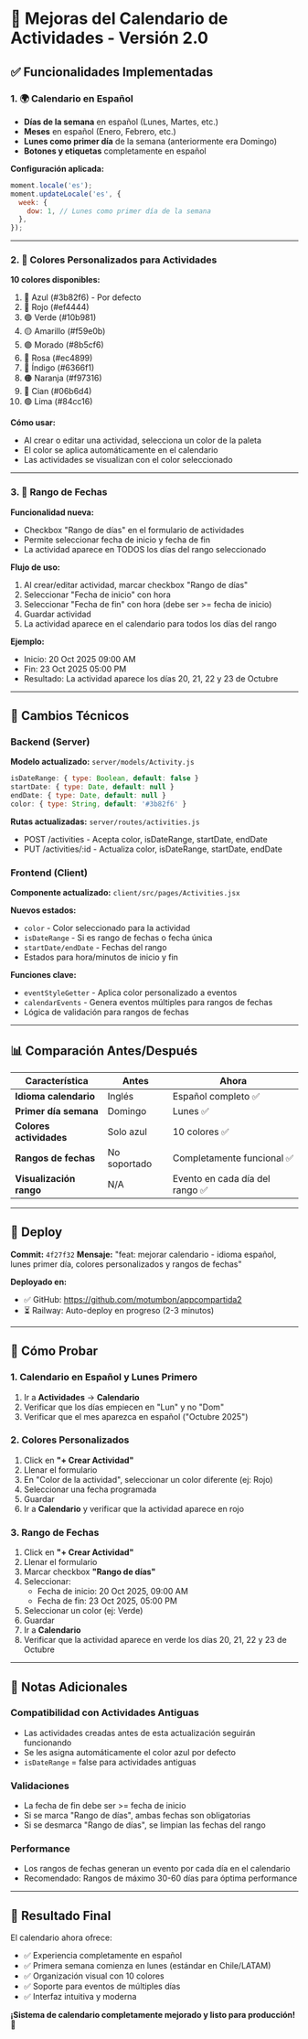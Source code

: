 # 🎨 Mejoras del Calendario de Actividades - Versión 2.0

## ✅ Funcionalidades Implementadas

### 1. 🌍 Calendario en Español
- **Días de la semana** en español (Lunes, Martes, etc.)
- **Meses** en español (Enero, Febrero, etc.)
- **Lunes como primer día** de la semana (anteriormente era Domingo)
- **Botones y etiquetas** completamente en español

**Configuración aplicada:**
```javascript
moment.locale('es');
moment.updateLocale('es', {
  week: {
    dow: 1, // Lunes como primer día de la semana
  },
});
```

---

### 2. 🎨 Colores Personalizados para Actividades

**10 colores disponibles:**
1. 🔵 Azul (#3b82f6) - Por defecto
2. 🔴 Rojo (#ef4444)
3. 🟢 Verde (#10b981)
4. 🟡 Amarillo (#f59e0b)
5. 🟣 Morado (#8b5cf6)
6. 🩷 Rosa (#ec4899)
7. 🔷 Índigo (#6366f1)
8. 🟠 Naranja (#f97316)
9. 🔷 Cian (#06b6d4)
10. 🟢 Lima (#84cc16)

**Cómo usar:**
- Al crear o editar una actividad, selecciona un color de la paleta
- El color se aplica automáticamente en el calendario
- Las actividades se visualizan con el color seleccionado

---

### 3. 📅 Rango de Fechas

**Funcionalidad nueva:**
- Checkbox "Rango de días" en el formulario de actividades
- Permite seleccionar fecha de inicio y fecha de fin
- La actividad aparece en TODOS los días del rango seleccionado

**Flujo de uso:**
1. Al crear/editar actividad, marcar checkbox "Rango de días"
2. Seleccionar "Fecha de inicio" con hora
3. Seleccionar "Fecha de fin" con hora (debe ser >= fecha de inicio)
4. Guardar actividad
5. La actividad aparece en el calendario para todos los días del rango

**Ejemplo:**
- Inicio: 20 Oct 2025 09:00 AM
- Fin: 23 Oct 2025 05:00 PM
- Resultado: La actividad aparece los días 20, 21, 22 y 23 de Octubre

---

## 🔧 Cambios Técnicos

### Backend (Server)

**Modelo actualizado:** `server/models/Activity.js`
```javascript
isDateRange: { type: Boolean, default: false }
startDate: { type: Date, default: null }
endDate: { type: Date, default: null }
color: { type: String, default: '#3b82f6' }
```

**Rutas actualizadas:** `server/routes/activities.js`
- POST /activities - Acepta color, isDateRange, startDate, endDate
- PUT /activities/:id - Actualiza color, isDateRange, startDate, endDate

### Frontend (Client)

**Componente actualizado:** `client/src/pages/Activities.jsx`

**Nuevos estados:**
- `color` - Color seleccionado para la actividad
- `isDateRange` - Si es rango de fechas o fecha única
- `startDate/endDate` - Fechas del rango
- Estados para hora/minutos de inicio y fin

**Funciones clave:**
- `eventStyleGetter` - Aplica color personalizado a eventos
- `calendarEvents` - Genera eventos múltiples para rangos de fechas
- Lógica de validación para rangos de fechas

---

## 📊 Comparación Antes/Después

| Característica | Antes | Ahora |
|----------------|-------|-------|
| **Idioma calendario** | Inglés | Español completo ✅ |
| **Primer día semana** | Domingo | Lunes ✅ |
| **Colores actividades** | Solo azul | 10 colores ✅ |
| **Rangos de fechas** | No soportado | Completamente funcional ✅ |
| **Visualización rango** | N/A | Evento en cada día del rango ✅ |

---

## 🚀 Deploy

**Commit:** `4f27f32`
**Mensaje:** "feat: mejorar calendario - idioma español, lunes primer día, colores personalizados y rangos de fechas"

**Deployado en:**
- ✅ GitHub: https://github.com/motumbon/appcompartida2
- ⏳ Railway: Auto-deploy en progreso (2-3 minutos)

---

## 🧪 Cómo Probar

### 1. Calendario en Español y Lunes Primero
1. Ir a **Actividades** → **Calendario**
2. Verificar que los días empiecen en "Lun" y no "Dom"
3. Verificar que el mes aparezca en español ("Octubre 2025")

### 2. Colores Personalizados
1. Click en **"+ Crear Actividad"**
2. Llenar el formulario
3. En "Color de la actividad", seleccionar un color diferente (ej: Rojo)
4. Seleccionar una fecha programada
5. Guardar
6. Ir a **Calendario** y verificar que la actividad aparece en rojo

### 3. Rango de Fechas
1. Click en **"+ Crear Actividad"**
2. Llenar el formulario
3. Marcar checkbox **"Rango de días"**
4. Seleccionar:
   - Fecha de inicio: 20 Oct 2025, 09:00 AM
   - Fecha de fin: 23 Oct 2025, 05:00 PM
5. Seleccionar un color (ej: Verde)
6. Guardar
7. Ir a **Calendario**
8. Verificar que la actividad aparece en verde los días 20, 21, 22 y 23 de Octubre

---

## 📝 Notas Adicionales

### Compatibilidad con Actividades Antiguas
- Las actividades creadas antes de esta actualización seguirán funcionando
- Se les asigna automáticamente el color azul por defecto
- `isDateRange` = false para actividades antiguas

### Validaciones
- La fecha de fin debe ser >= fecha de inicio
- Si se marca "Rango de días", ambas fechas son obligatorias
- Si se desmarca "Rango de días", se limpian las fechas del rango

### Performance
- Los rangos de fechas generan un evento por cada día en el calendario
- Recomendado: Rangos de máximo 30-60 días para óptima performance

---

## 🎉 Resultado Final

El calendario ahora ofrece:
- ✅ Experiencia completamente en español
- ✅ Primera semana comienza en lunes (estándar en Chile/LATAM)
- ✅ Organización visual con 10 colores
- ✅ Soporte para eventos de múltiples días
- ✅ Interfaz intuitiva y moderna

**¡Sistema de calendario completamente mejorado y listo para producción!** 🚀

